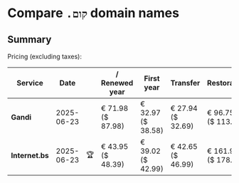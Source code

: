 # Compare `.קום` domain names

## Summary

Pricing (excluding taxes):

| Service | Date |  | / Renewed year | First year | Transfer | Restoration |
|--|--|--|--|--|--|--|
| **Gandi** | 2025-06-23 |  | € 71.98<br>($ 87.98) | € 32.97<br>($ 38.58) | € 27.94<br>($ 32.69) | € 96.75<br>($ 113.20) |
| **Internet.bs** | 2025-06-23 | 🏆 | € 43.95<br>($ 48.39) | € 39.02<br>($ 42.99) | € 42.65<br>($ 46.99) | € 161.95<br>($ 178.39) |
